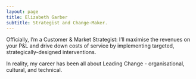 ```yaml
---
layout: page
title: Elizabeth Garber
subtitle: Strategist and Change-Maker.
---
```


Officially, I’m a Customer & Market Strategist: I’ll maximise the revenues on your P&L and drive down costs of service by implementing targeted, strategically-designed interventions.

In reality, my career has been all about Leading Change - organisational, cultural, and technical.
